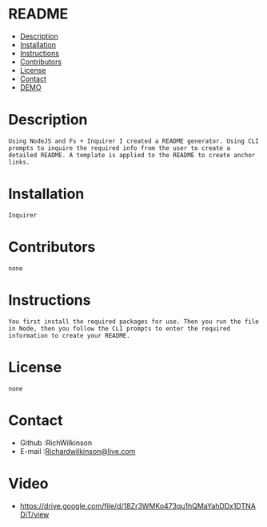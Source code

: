 # README
* [Description](#-description)
* [Installation](#-dependency)
* [Instructions](#-instructions)
* [Contributors](#-contributors)
* [License](#-license)
* [Contact](#-contact)
* [DEMO](#-Video)
# Description
    Using NodeJS and Fs + Inquirer I created a README generator. Using CLI prompts to inquire the required info from the user to create a detailed README. A template is applied to the README to create anchor links.
# Installation
    Inquirer
# Contributors
    none
# Instructions
    You first install the required packages for use. Then you run the file in Node, then you follow the CLI prompts to enter the required information to create your README.
# License
    none
    
# Contact
* Github :RichWilkinson
* E-mail :Richardwilkinson@live.com

# Video
* https://drive.google.com/file/d/18Zr3WMKo473qu1hQMaYahDDx1DTNADiT/view